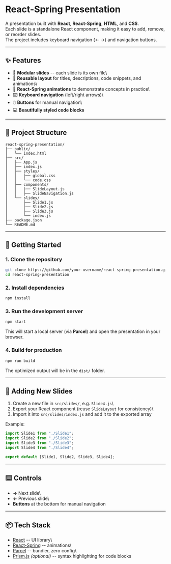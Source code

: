 # React-Spring Presentation

A presentation built with **React**, **React-Spring**, **HTML**, and
**CSS**.\
Each slide is a standalone React component, making it easy to add,
remove, or reorder slides.\
The project includes keyboard navigation (← →) and navigation buttons.

------------------------------------------------------------------------

## ✨ Features

-   📑 **Modular slides** -- each slide is its own file\
-   🎨 **Reusable layout** for titles, descriptions, code snippets, and
    animations\
-   🎥 **React-Spring animations** to demonstrate concepts in practice\
-   ⌨️ **Keyboard navigation** (left/right arrows)\
-   🖱️ **Buttons** for manual navigation\
-   💻 **Beautifully styled code blocks**

------------------------------------------------------------------------

## 📂 Project Structure

    react-spring-presentation/
    ├── public/
    │   └── index.html
    ├── src/
    │   ├── App.js
    │   ├── index.js
    │   ├── styles/
    │   │   ├── global.css
    │   │   └── code.css
    │   ├── components/
    │   │   ├── SlideLayout.js
    │   │   ├── SlideNavigation.js
    │   └── slides/
    │       ├── Slide1.js
    │       ├── Slide2.js
    │       ├── Slide3.js
    │       └── index.js
    ├── package.json
    └── README.md

------------------------------------------------------------------------

## 🚀 Getting Started

### 1. Clone the repository

``` bash
git clone https://github.com/your-username/react-spring-presentation.git
cd react-spring-presentation
```

### 2. Install dependencies

``` bash
npm install
```

### 3. Run the development server

``` bash
npm start
```

This will start a local server (via **Parcel**) and open the
presentation in your browser.

### 4. Build for production

``` bash
npm run build
```

The optimized output will be in the `dist/` folder.

------------------------------------------------------------------------

## 📝 Adding New Slides

1.  Create a new file in `src/slides/`, e.g. `Slide4.js`\
2.  Export your React component (reuse `SlideLayout` for consistency)\
3.  Import it into `src/slides/index.js` and add it to the exported
    array

Example:

``` js
import Slide1 from "./Slide1";
import Slide2 from "./Slide2";
import Slide3 from "./Slide3";
import Slide4 from "./Slide4";

export default [Slide1, Slide2, Slide3, Slide4];
```

------------------------------------------------------------------------

## ⌨️ Controls

-   **→** Next slide\
-   **←** Previous slide\
-   **Buttons** at the bottom for manual navigation

------------------------------------------------------------------------

## 📦 Tech Stack

-   [React](https://react.dev/) -- UI library\
-   [React-Spring](https://react-spring.dev/) -- animations\
-   [Parcel](https://parceljs.org/) -- bundler, zero config\
-   [Prism.js](https://prismjs.com/) *(optional)* -- syntax highlighting
    for code blocks
